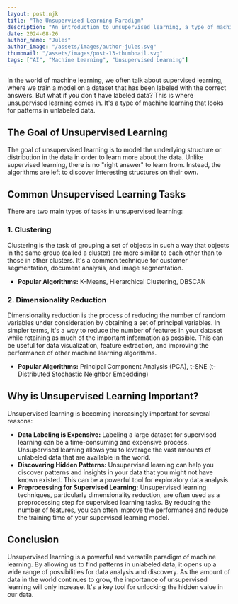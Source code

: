 ```yaml
---
layout: post.njk
title: "The Unsupervised Learning Paradigm"
description: "An introduction to unsupervised learning, a type of machine learning that finds patterns in unlabeled data."
date: 2024-08-26
author_name: "Jules"
author_image: "/assets/images/author-jules.svg"
thumbnail: "/assets/images/post-13-thumbnail.svg"
tags: ["AI", "Machine Learning", "Unsupervised Learning"]
---
```


In the world of machine learning, we often talk about supervised learning, where we train a model on a dataset that has been labeled with the correct answers. But what if you don't have labeled data? This is where unsupervised learning comes in. It's a type of machine learning that looks for patterns in unlabeled data.

## The Goal of Unsupervised Learning

The goal of unsupervised learning is to model the underlying structure or distribution in the data in order to learn more about the data. Unlike supervised learning, there is no "right answer" to learn from. Instead, the algorithms are left to discover interesting structures on their own.

## Common Unsupervised Learning Tasks

There are two main types of tasks in unsupervised learning:

### 1. Clustering
Clustering is the task of grouping a set of objects in such a way that objects in the same group (called a cluster) are more similar to each other than to those in other clusters. It's a common technique for customer segmentation, document analysis, and image segmentation.

*   **Popular Algorithms:** K-Means, Hierarchical Clustering, DBSCAN

### 2. Dimensionality Reduction
Dimensionality reduction is the process of reducing the number of random variables under consideration by obtaining a set of principal variables. In simpler terms, it's a way to reduce the number of features in your dataset while retaining as much of the important information as possible. This can be useful for data visualization, feature extraction, and improving the performance of other machine learning algorithms.

*   **Popular Algorithms:** Principal Component Analysis (PCA), t-SNE (t-Distributed Stochastic Neighbor Embedding)

## Why is Unsupervised Learning Important?

Unsupervised learning is becoming increasingly important for several reasons:

*   **Data Labeling is Expensive:** Labeling a large dataset for supervised learning can be a time-consuming and expensive process. Unsupervised learning allows you to leverage the vast amounts of unlabeled data that are available in the world.
*   **Discovering Hidden Patterns:** Unsupervised learning can help you discover patterns and insights in your data that you might not have known existed. This can be a powerful tool for exploratory data analysis.
*   **Preprocessing for Supervised Learning:** Unsupervised learning techniques, particularly dimensionality reduction, are often used as a preprocessing step for supervised learning tasks. By reducing the number of features, you can often improve the performance and reduce the training time of your supervised learning model.

## Conclusion

Unsupervised learning is a powerful and versatile paradigm of machine learning. By allowing us to find patterns in unlabeled data, it opens up a wide range of possibilities for data analysis and discovery. As the amount of data in the world continues to grow, the importance of unsupervised learning will only increase. It's a key tool for unlocking the hidden value in our data.
